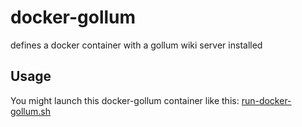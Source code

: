 # docker-gollum
defines a docker container with a gollum wiki server installed

## Usage
You might launch this docker-gollum container like this: [run-docker-gollum.sh](/run-docker-gollum.sh)
